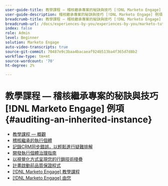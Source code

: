 ```yaml
---
user-guide-title: 教學課程 — 稽核繼承專案的秘訣與技巧 [!DNL Marketo Engage] 例項
user-guide-description: 稽核繼承專案的秘訣與技巧 [!DNL Marketo Engage] 例項
breadcrumb-title: 教學課程 — 稽核繼承專案的秘訣與技巧 [!DNL Marketo Engage] 例項
breadcrumb-url: /docs/experiences-by-you/experiences-by-you/marketo-tutorial-inherited-instance/overview.html
index: false
role: Admin
level: Beginner
solution: Marketo Engage
auto-video-transcripts: true
source-git-commit: 70487e9c3baa4bacaeaf924b513ba4f365d7d8b2
workflow-type: tm+mt
source-wordcount: '70'
ht-degree: 2%

---
```



# 教學課程 — 稽核繼承專案的秘訣與技巧 [!DNL Marketo Engage] 例項 {#auditing-an-inherited-instance}

+ [教學課程 — 概觀](/help/marketo-tutorial-inherited-instance/overview.md)
+ [稽核繼承的執行個體](/help/marketo-tutorial-inherited-instance/audit-an-inherted-instance.md)
+ [記錄CRM同步錯誤，以輕鬆進行疑難排解](/help/marketo-tutorial-inherited-instance/log-crm-sync-errors-for-easy-troubleshooting.md)
+ [開發執行個體治理指南](/help/marketo-tutorial-inherited-instance/develop-an-instance-governance-guide.md)
+ [以視覺化方式呈現您的行銷技術棧疊](/help/marketo-tutorial-inherited-instance/create-a-visual-data-flow-diagram.md)
+ [計畫啟動前品質保證程式](/help/marketo-tutorial-inherited-instance/essential-program-pre-launch-qa.md)
+ [[!DNL Marketo Engage] 教學課程](https://experienceleague.adobe.com/docs/marketo-learn/tutorials/overview.html?lang=zh-Hant)
+ [[!DNL Marketo Engage] 由您](https://experienceleague.adobe.com/en/docs/experiences-by-you/experiences-by-you/marketo-engage/overview)

